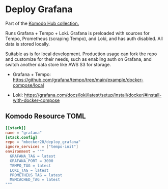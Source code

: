 # Deploy Grafana

Part of the [Komodo Hub collection.](https://github.com/mbecker20/komodo_hub)

Runs Grafana + Tempo + Loki. Grafana is preloaded with sources for Tempo, Prometheus (scraping Tempo), and Loki, and has auth disabled. All data is stored locally.

Suitable as is for local development. Production usage can fork the repo and customize for their needs, such as enabling auth on Grafana, and switch another data store like AWS S3 for storage.

- Grafana + Tempo: https://github.com/grafana/tempo/tree/main/example/docker-compose/local

- Loki: https://grafana.com/docs/loki/latest/setup/install/docker/#install-with-docker-compose

## Komodo Resource TOML

```toml
[[stack]]
name = "grafana"
[stack.config]
repo = "mbecker20/deploy_grafana"
ignore_services = ["tempo-init"]
environment = """
  GRAFANA_TAG = latest
  GRAFANA_PORT = 3000
  TEMPO_TAG = latest
  LOKI_TAG = latest
  PROMETHEUS_TAG = latest
  MEMCACHED_TAG = latest
"""
```